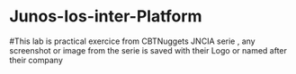 # Junos-Ios-inter-Platform
#This lab is practical exercice from CBTNuggets JNCIA serie , any screenshot or image from the serie is saved with their Logo or named after their company
